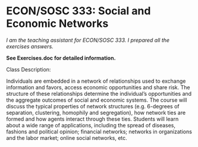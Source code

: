# ECON/SOSC 333: Social and Economic Networks

*I am the teaching assistant for ECON/SOSC 333. I prepared all the exercises answers.*

**See Exercises.doc for detailed information.**

	
Class Description: 

Individuals are embedded in a network of relationships used to exchange information and favors, access economic opportunities and share risk. The structure of these relationships determine the individual’s opportunities and the aggregate outcomes of social and economic systems. The course will discuss the typical properties of network structures (e.g. 6-degrees of separation, clustering, homophily and segregation), how network ties are formed and how agents interact through these ties. Students will learn about a wide range of applications, including the spread of diseases, fashions and political opinion; financial networks; networks in organizations and the labor market; online social networks, etc. 
